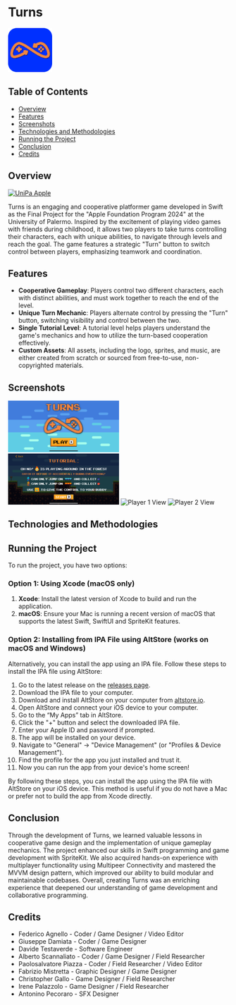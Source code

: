 # Turns

<img src="https://github.com/AppleFoundationTurns/Turns/blob/main/images/AppIcon.png" alt="App Icon" style="width: 100px; height: 100px;">

## Table of Contents

- [Overview](#overview)
- [Features](#features)
- [Screenshots](#screenshots)
- [Technologies and Methodologies](#technologies-and-methodologies)
- [Running the Project](#running-the-project)
- [Conclusion](#conclusion)
- [Credits](#credits)

## Overview

<a href="https://www.parthenokit.cloud/finalreviewpal.aspx?cr=PALS124" target="_blank">
  <img src="https://www.parthenokit.cloud/images/review/iospabianco.png" alt="UniPa Apple" style="width:30%;height:auto;">
</a>

Turns is an engaging and cooperative platformer game developed in Swift as the Final Project for the "Apple Foundation Program 2024" at the University of Palermo. Inspired by the excitement of playing video games with friends during childhood, it allows two players to take turns controlling their characters, each with unique abilities, to navigate through levels and reach the goal. The game features a strategic "Turn" button to switch control between players, emphasizing teamwork and coordination.

## Features

- **Cooperative Gameplay**: Players control two different characters, each with distinct abilities, and must work together to reach the end of the level.
- **Unique Turn Mechanic**: Players alternate control by pressing the "Turn" button, switching visibility and control between the two.
- **Single Tutorial Level**: A tutorial level helps players understand the game's mechanics and how to utilize the turn-based cooperation effectively.
- **Custom Assets**: All assets, including the logo, sprites, and music, are either created from scratch or sourced from free-to-use, non-copyrighted materials.

## Screenshots
<div>
  <img src="https://github.com/AppleFoundationTurns/Turns/blob/main/images/Menu.PNG" alt="Home Screen" style="width:50%;height:auto;">
  <img src="https://github.com/AppleFoundationTurns/Turns/blob/main/images/Tutorial.PNG" alt="Tutorial" style="width:50%;height:auto;">
  <img src="https://github.com/AppleFoundationTurns/Turns/blob/main/images/Player1.gif" alt="Player 1 View" style="width:50%;height:auto;">
  <img src="https://github.com/AppleFoundationTurns/Turns/blob/main/images/Player2.gif" alt="Player 2 View" style="width:50%;height:auto;">
</div>

## Technologies and Methodologies

## Running the Project

To run the project, you have two options:

### Option 1: Using Xcode (macOS only)

1. **Xcode**: Install the latest version of Xcode to build and run the application.
2. **macOS**: Ensure your Mac is running a recent version of macOS that supports the latest Swift, SwiftUI and SpriteKit features.

### Option 2: Installing from IPA File using AltStore (works on macOS and Windows)

Alternatively, you can install the app using an IPA file. Follow these steps to install the IPA file using AltStore:

   1. Go to the latest release on the [releases page](https://github.com/AppleFoundationTurns/Turns/releases).
   2. Download the IPA file to your computer.
   3. Download and install AltStore on your computer from [altstore.io](https://altstore.io).
   4. Open AltStore and connect your iOS device to your computer.
   5. Go to the “My Apps” tab in AltStore.
   6. Click the "+" button and select the downloaded IPA file.
   7. Enter your Apple ID and password if prompted.
   8. The app will be installed on your device.
   9. Navigate to "General" -> "Device Management" (or "Profiles & Device Management").
   10. Find the profile for the app you just installed and trust it.
   11. Now you can run the app from your device's home screen!

By following these steps, you can install the app using the IPA file with AltStore on your iOS device. This method is useful if you do not have a Mac or prefer not to build the app from Xcode directly.

## Conclusion

Through the development of Turns, we learned valuable lessons in cooperative game design and the implementation of unique gameplay mechanics. The project enhanced our skills in Swift programming and game development with SpriteKit. We also acquired hands-on experience with multiplayer functionality using Multipeer Connectivity and mastered the MVVM design pattern, which improved our ability to build modular and maintainable codebases. Overall, creating Turns was an enriching experience that deepened our understanding of game development and collaborative programming.

## Credits

- Federico Agnello - Coder / Game Designer / Video Editor
- Giuseppe Damiata - Coder / Game Designer
- Davide Testaverde - Software Engineer
- Alberto Scannaliato - Coder / Game Designer / Field Researcher
- Paolosalvatore Piazza - Coder / Field Researcher / Video Editor
- Fabrizio Mistretta - Graphic Designer / Game Designer
- Christopher Gallo - Game Designer / Field Researcher
- Irene Palazzolo - Game Designer / Field Researcher
- Antonino Pecoraro - SFX Designer
